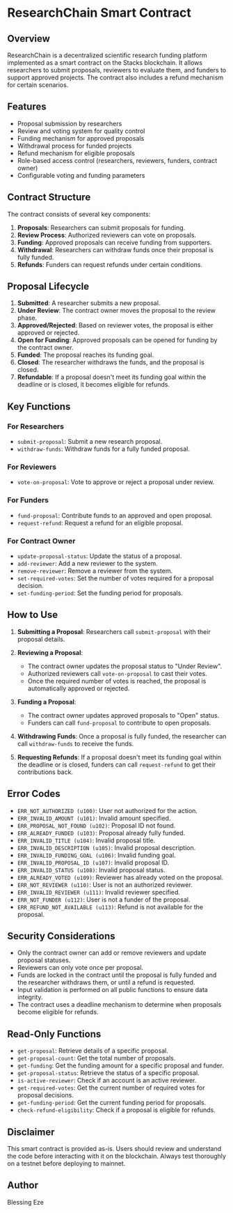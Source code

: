 # ResearchChain Smart Contract

## Overview

ResearchChain is a decentralized scientific research funding platform implemented as a smart contract on the Stacks blockchain. It allows researchers to submit proposals, reviewers to evaluate them, and funders to support approved projects. The contract also includes a refund mechanism for certain scenarios.

## Features

- Proposal submission by researchers
- Review and voting system for quality control
- Funding mechanism for approved proposals
- Withdrawal process for funded projects
- Refund mechanism for eligible proposals
- Role-based access control (researchers, reviewers, funders, contract owner)
- Configurable voting and funding parameters

## Contract Structure

The contract consists of several key components:

1. **Proposals**: Researchers can submit proposals for funding.
2. **Review Process**: Authorized reviewers can vote on proposals.
3. **Funding**: Approved proposals can receive funding from supporters.
4. **Withdrawal**: Researchers can withdraw funds once their proposal is fully funded.
5. **Refunds**: Funders can request refunds under certain conditions.

## Proposal Lifecycle

1. **Submitted**: A researcher submits a new proposal.
2. **Under Review**: The contract owner moves the proposal to the review phase.
3. **Approved/Rejected**: Based on reviewer votes, the proposal is either approved or rejected.
4. **Open for Funding**: Approved proposals can be opened for funding by the contract owner.
5. **Funded**: The proposal reaches its funding goal.
6. **Closed**: The researcher withdraws the funds, and the proposal is closed.
7. **Refundable**: If a proposal doesn't meet its funding goal within the deadline or is closed, it becomes eligible for refunds.

## Key Functions

### For Researchers

- `submit-proposal`: Submit a new research proposal.
- `withdraw-funds`: Withdraw funds for a fully funded proposal.

### For Reviewers

- `vote-on-proposal`: Vote to approve or reject a proposal under review.

### For Funders

- `fund-proposal`: Contribute funds to an approved and open proposal.
- `request-refund`: Request a refund for an eligible proposal.

### For Contract Owner

- `update-proposal-status`: Update the status of a proposal.
- `add-reviewer`: Add a new reviewer to the system.
- `remove-reviewer`: Remove a reviewer from the system.
- `set-required-votes`: Set the number of votes required for a proposal decision.
- `set-funding-period`: Set the funding period for proposals.

## How to Use

1. **Submitting a Proposal**:
   Researchers call `submit-proposal` with their proposal details.

2. **Reviewing a Proposal**:
   - The contract owner updates the proposal status to "Under Review".
   - Authorized reviewers call `vote-on-proposal` to cast their votes.
   - Once the required number of votes is reached, the proposal is automatically approved or rejected.

3. **Funding a Proposal**:
   - The contract owner updates approved proposals to "Open" status.
   - Funders can call `fund-proposal` to contribute to open proposals.

4. **Withdrawing Funds**:
   Once a proposal is fully funded, the researcher can call `withdraw-funds` to receive the funds.

5. **Requesting Refunds**:
   If a proposal doesn't meet its funding goal within the deadline or is closed, funders can call `request-refund` to get their contributions back.

## Error Codes

- `ERR_NOT_AUTHORIZED (u100)`: User not authorized for the action.
- `ERR_INVALID_AMOUNT (u101)`: Invalid amount specified.
- `ERR_PROPOSAL_NOT_FOUND (u102)`: Proposal ID not found.
- `ERR_ALREADY_FUNDED (u103)`: Proposal already fully funded.
- `ERR_INVALID_TITLE (u104)`: Invalid proposal title.
- `ERR_INVALID_DESCRIPTION (u105)`: Invalid proposal description.
- `ERR_INVALID_FUNDING_GOAL (u106)`: Invalid funding goal.
- `ERR_INVALID_PROPOSAL_ID (u107)`: Invalid proposal ID.
- `ERR_INVALID_STATUS (u108)`: Invalid proposal status.
- `ERR_ALREADY_VOTED (u109)`: Reviewer has already voted on the proposal.
- `ERR_NOT_REVIEWER (u110)`: User is not an authorized reviewer.
- `ERR_INVALID_REVIEWER (u111)`: Invalid reviewer specified.
- `ERR_NOT_FUNDER (u112)`: User is not a funder of the proposal.
- `ERR_REFUND_NOT_AVAILABLE (u113)`: Refund is not available for the proposal.

## Security Considerations

- Only the contract owner can add or remove reviewers and update proposal statuses.
- Reviewers can only vote once per proposal.
- Funds are locked in the contract until the proposal is fully funded and the researcher withdraws them, or until a refund is requested.
- Input validation is performed on all public functions to ensure data integrity.
- The contract uses a deadline mechanism to determine when proposals become eligible for refunds.

## Read-Only Functions

- `get-proposal`: Retrieve details of a specific proposal.
- `get-proposal-count`: Get the total number of proposals.
- `get-funding`: Get the funding amount for a specific proposal and funder.
- `get-proposal-status`: Retrieve the status of a specific proposal.
- `is-active-reviewer`: Check if an account is an active reviewer.
- `get-required-votes`: Get the current number of required votes for proposal decisions.
- `get-funding-period`: Get the current funding period for proposals.
- `check-refund-eligibility`: Check if a proposal is eligible for refunds.

## Disclaimer

This smart contract is provided as-is. Users should review and understand the code before interacting with it on the blockchain. Always test thoroughly on a testnet before deploying to mainnet.

## Author

Blessing Eze